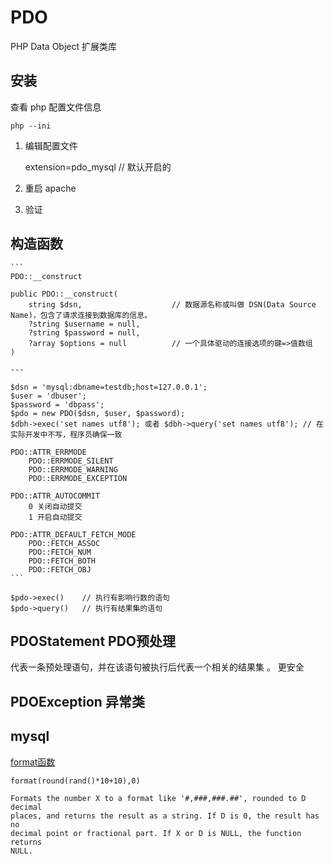 # PDO

PHP Data Object
扩展类库

## 安装

查看 php 配置文件信息

    php --ini

1. 编辑配置文件

    extension=pdo_mysql // 默认开启的

2. 重启 apache

3. 验证

## 构造函数

    ```
    PDO::__construct

    public PDO::__construct(
        string $dsn,                    // 数据源名称或叫做 DSN(Data Source Name)，包含了请求连接到数据库的信息。
        ?string $username = null,
        ?string $password = null,
        ?array $options = null          // 一个具体驱动的连接选项的键=>值数组
    )

    ---

    $dsn = 'mysql:dbname=testdb;host=127.0.0.1';
    $user = 'dbuser';
    $password = 'dbpass';
    $pdo = new PDO($dsn, $user, $password);
    $dbh->exec('set names utf8'); 或者 $dbh->query('set names utf8'); // 在实际开发中不写，程序员确保一致

    PDO::ATTR_ERRMODE
        PDO::ERRMODE_SILENT
        PDO::ERRMODE_WARNING
        PDO::ERRMODE_EXCEPTION

    PDO::ATTR_AUTOCOMMIT
        0 关闭自动提交
        1 开启自动提交

    PDO::ATTR_DEFAULT_FETCH_MODE
        PDO::FETCH_ASSOC
        PDO::FETCH_NUM
        PDO::FETCH_BOTH
        PDO::FETCH_OBJ
    ```

    $pdo->exec()    // 执行有影响行数的语句
    $pdo->query()   // 执行有结果集的语句

## PDOStatement PDO预处理

代表一条预处理语句，并在该语句被执行后代表一个相关的结果集  。
更安全

## PDOException 异常类

## mysql

[format函数](https://dev.mysql.com/doc/refman/8.0/en/string-functions.html#function_format)

    format(round(rand()*10+10),0)

    Formats the number X to a format like '#,###,###.##', rounded to D decimal
    places, and returns the result as a string. If D is 0, the result has no
    decimal point or fractional part. If X or D is NULL, the function returns
    NULL.

